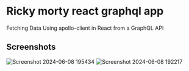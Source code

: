 # Ricky morty react graphql app
Fetching Data Using apollo-client in React from a GraphQL API

## Screenshots
![Screenshot 2024-06-08 195434](https://github.com/GisoreB/rick-morty-fetch-app/assets/144854877/b4d19f93-bb26-44bd-9fc8-44491ef2fdcc)
![Screenshot 2024-06-08 192217](https://github.com/GisoreB/rick-morty-fetch-app/assets/144854877/a1ca9fcc-3957-4c47-b640-0a487444c5f0)
